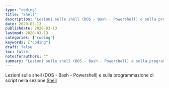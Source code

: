 ```yaml
---
type: "coding"
title: "Shell"
description: "Lezioni sulle shell (DOS - Bash - Powershell) e sulla programmazione di script"
date: 2020-03-13
publishdate: 2020-03-13
lastmod: 2020-03-13
categories: ["coding"]
keywords: ["coding"]
draft: false
toc: false
notesforauthors: ""
summary: "Lezioni sulle shell (DOS - Bash - Powershell) e sulla programmazione di script nella sezione <a href='/coding/shell'>Shell</a>"
---
```


Lezioni sulle shell (DOS - Bash - Powershell) e sulla programmazione di script nella sezione <a href='/coding/shell'>Shell</a>

